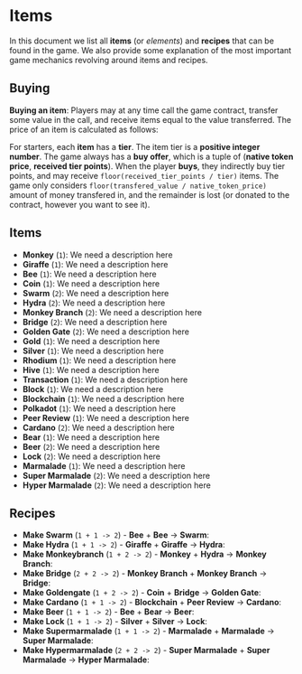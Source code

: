 # Items

In this document we list all **items** (or _elements_) and **recipes** that can be found in the game. We also provide some explanation of the most important game mechanics revolving around items and recipes.

## Buying

**Buying an item**: Players may at any time call the game contract, transfer some value in the call, and receive items equal to the value transferred. The price of an item is calculated as follows:

For starters, each **item** has a **tier**. The item tier is a **positive integer number**. The game always has a **buy offer**, which is a tuple of (**native token price**, **received tier points**). When the player **buys**, they indirectly buy tier points, and may receive `floor(received_tier_points / tier)` items. The game only considers `floor(transfered_value / native_token_price)` amount of money transfered in, and the remainder is lost (or donated to the contract, however you want to see it).

## Items

* **Monkey** (`1`): We need a description here
* **Giraffe** (`1`): We need a description here
* **Bee** (`1`): We need a description here
* **Coin** (`1`): We need a description here
* **Swarm** (`2`): We need a description here
* **Hydra** (`2`): We need a description here
* **Monkey Branch** (`2`): We need a description here
* **Bridge** (`2`): We need a description here
* **Golden Gate** (`2`): We need a description here
* **Gold** (`1`): We need a description here
* **Silver** (`1`): We need a description here
* **Rhodium** (`1`): We need a description here
* **Hive** (`1`): We need a description here
* **Transaction** (`1`): We need a description here
* **Block** (`1`): We need a description here
* **Blockchain** (`1`): We need a description here
* **Polkadot** (`1`): We need a description here
* **Peer Review** (`1`): We need a description here
* **Cardano** (`2`): We need a description here
* **Bear** (`1`): We need a description here
* **Beer** (`2`): We need a description here
* **Lock** (`2`): We need a description here
* **Marmalade** (`1`): We need a description here
* **Super Marmalade** (`2`): We need a description here
* **Hyper Marmalade** (`2`): We need a description here

## Recipes

* **Make Swarm** (`1 + 1 -> 2`) - **Bee** + **Bee** -> **Swarm**: 
* **Make Hydra** (`1 + 1 -> 2`) - **Giraffe** + **Giraffe** -> **Hydra**: 
* **Make Monkeybranch** (`1 + 2 -> 2`) - **Monkey** + **Hydra** -> **Monkey Branch**: 
* **Make Bridge** (`2 + 2 -> 2`) - **Monkey Branch** + **Monkey Branch** -> **Bridge**: 
* **Make Goldengate** (`1 + 2 -> 2`) - **Coin** + **Bridge** -> **Golden Gate**: 
* **Make Cardano** (`1 + 1 -> 2`) - **Blockchain** + **Peer Review** -> **Cardano**: 
* **Make Beer** (`1 + 1 -> 2`) - **Bee** + **Bear** -> **Beer**: 
* **Make Lock** (`1 + 1 -> 2`) - **Silver** + **Silver** -> **Lock**: 
* **Make Supermarmalade** (`1 + 1 -> 2`) - **Marmalade** + **Marmalade** -> **Super Marmalade**: 
* **Make Hypermarmalade** (`2 + 2 -> 2`) - **Super Marmalade** + **Super Marmalade** -> **Hyper Marmalade**: 
